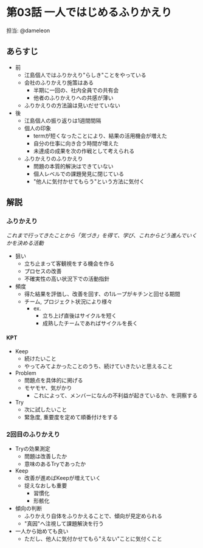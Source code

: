 # 第03話 一人ではじめるふりかえり

担当: @dameleon

## あらすじ

- 前
  - 江島個人ではふりかえり"らしき"ことをやっている
  - 会社のふりかえり施策はある
    - 半期に一回の、社内全員での共有会
    - 他者のふりかえりへの共感が薄い
  - ふりかえりの方法論は見いだせていない
- 後
  - 江島個人の振り返りは1週間間隔
  - 個人の印象
    - termが短くなったことにより、結果の活用機会が増えた
    - 自分の仕事に向き合う時間が増えた
    - 未達成の成果を次の作戦として考えられる
  - ふりかえりのふりかえり
    - 問題の本質的解決はできていない
    - 個人レベルでの課題発見に閉じている
    - "他人に気付かせてもらう"という方法に気付く

## 解説

### ふりかえり

_これまで行ってきたことから「気づき」を得て、学び、これからどう進んでいくかを決める活動_

- 狙い
  - 立ち止まって客観視をする機会を作る
  - プロセスの改善
  - 不確実性の高い状況下での活動指針
- 頻度
  - 得た結果を評価し、改善を回す、の1ループがキチンと回せる期間
  - チーム, プロジェクト状況により様々
    - ex.
      - 立ち上げ直後はサイクルを短く
      - 成熟したチームであればサイクルを長く

#### KPT

- Keep
  - 続けたいこと
  - やってみてよかったことのうち、続けていきたいと思えること
- Problem
  - 問題点を具体的に掲げる
  - モヤモヤ、気がかり
    - これによって、メンバーになんの不利益が起きているか、を洞察する
- Try
  - 次に試したいこと
  - 緊急度, 重要度を定めて順番付けをする

### 2回目のふりかえり

- Tryの効果測定
  - 問題は改善したか
  - 意味のあるTryであったか
- Keep
  - 改善が進めばKeepが増えていく
  - 捉えなおしも重要
    - 習慣化
    - 形骸化
- 傾向の判断
  - ふりかえり自体をふりかえることで、傾向が見定められる
  - "真因"へ注視して課題解決を行う
- 一人から始めても良い
  - ただし、他人に気付かせてもら"えない"ことに気付くこと